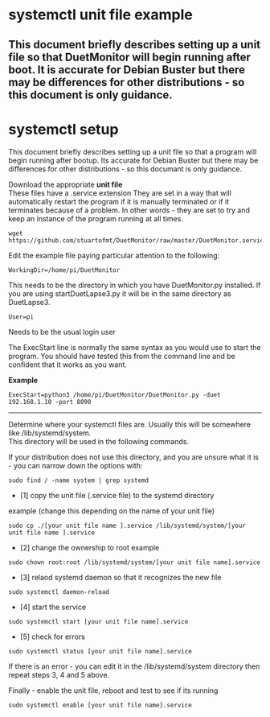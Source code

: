 # systemctl unit file example
 
This document briefly describes setting up a unit file so that DuetMonitor will begin running after boot.
It is accurate for Debian Buster but there may be differences for other distributions - so this document is only guidance.
---
# systemctl setup
 
This document briefly describes setting up a unit file so that a program will begin running after bootup.
Its accurate for Debian Buster but there may be differences for other distributions - so this documant is only guidance.

Download the appropriate **unit file**<br>
These files have a .service extension
They are set in a way that will automatically restart the program if it is manually terminated or if it terminates because of a problem.
In other words - they are set to try and keep an instance of the program running at all times.

```
wget https://github.com/stuartofmt/DuetMonitor/raw/master/DuetMonitor.service
```


Edit the example file paying particular attention to the following:
```
WorkingDir=/home/pi/DuetMonitor
```
This needs to be the directory in which you have DuetMonitor.py installed.  If you are using startDuetLapse3.py it will be in the same directory as DuetLapse3. 
```
User=pi
```
Needs to be the usual login user

The ExecStart line is normally the same syntax as you would use to start the program.
You should have tested this from the command line and be confident that it works as you want.

**Example**
```
ExecStart=python3 /home/pi/DuetMonitor/DuetMonitor.py -duet 192.168.1.10 -port 8090
```
----
Determine where your systemctl files are. Usually this will be somewhere like /lib/systemd/system.<br>
This directory will be used in the following commands.

If your distribution does not use this directory, and you are unsure what it is - you can narrow down the options with:

```
sudo find / -name system | grep systemd
```

- [1]  copy the unit file (.service file) to the systemd directory 

example (change this depending on the name of your unit file)
```
sudo cp ./[your unit file name ].service /lib/systemd/system/[your unit file name ].service
```
- [2] change the ownership to root
example
```
sudo chown root:root /lib/systemd/system/[your unit file name].service
```

- [3]  relaod systemd daemon so that it recognizes the new file

```
sudo systemctl daemon-reload
```
- [4]  start the service

```
sudo systemctl start [your unit file name].service
```
- [5]  check for errors

```
sudo systemctl status [your unit file name].service
```

If there is an error - you can edit it in the /lib/systemd/system directory then repeat steps 3, 4 and 5 above.


Finally - enable the unit file, reboot and test to see if its running

```
sudo systemctl enable [your unit file name].service
```

